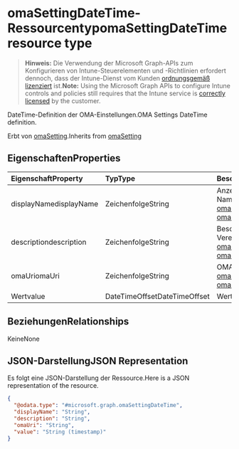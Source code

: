 # <a name="omasettingdatetime-resource-type"></a><span data-ttu-id="1b9ef-101">omaSettingDateTime-Ressourcentyp</span><span class="sxs-lookup"><span data-stu-id="1b9ef-101">omaSettingDateTime resource type</span></span>

> <span data-ttu-id="1b9ef-102">**Hinweis:** Die Verwendung der Microsoft Graph-APIs zum Konfigurieren von Intune-Steuerelementen und -Richtlinien erfordert dennoch, dass der Intune-Dienst vom Kunden [ordnungsgemäß lizenziert](https://go.microsoft.com/fwlink/?linkid=839381) ist.</span><span class="sxs-lookup"><span data-stu-id="1b9ef-102">**Note:** Using the Microsoft Graph APIs to configure Intune controls and policies still requires that the Intune service is [correctly licensed](https://go.microsoft.com/fwlink/?linkid=839381) by the customer.</span></span>

<span data-ttu-id="1b9ef-103">DateTime-Definition der OMA-Einstellungen.</span><span class="sxs-lookup"><span data-stu-id="1b9ef-103">OMA Settings DateTime definition.</span></span>

<span data-ttu-id="1b9ef-104">Erbt von [omaSetting](../resources/intune_deviceconfig_omasetting.md).</span><span class="sxs-lookup"><span data-stu-id="1b9ef-104">Inherits from [omaSetting](../resources/intune_deviceconfig_omasetting.md)</span></span>

## <a name="properties"></a><span data-ttu-id="1b9ef-105">Eigenschaften</span><span class="sxs-lookup"><span data-stu-id="1b9ef-105">Properties</span></span>
|<span data-ttu-id="1b9ef-106">Eigenschaft</span><span class="sxs-lookup"><span data-stu-id="1b9ef-106">Property</span></span>|<span data-ttu-id="1b9ef-107">Typ</span><span class="sxs-lookup"><span data-stu-id="1b9ef-107">Type</span></span>|<span data-ttu-id="1b9ef-108">Beschreibung</span><span class="sxs-lookup"><span data-stu-id="1b9ef-108">Description</span></span>|
|:---|:---|:---|
|<span data-ttu-id="1b9ef-109">displayName</span><span class="sxs-lookup"><span data-stu-id="1b9ef-109">displayName</span></span>|<span data-ttu-id="1b9ef-110">Zeichenfolge</span><span class="sxs-lookup"><span data-stu-id="1b9ef-110">String</span></span>|<span data-ttu-id="1b9ef-111">Anzeigename</span><span class="sxs-lookup"><span data-stu-id="1b9ef-111">Display Name.</span></span> <span data-ttu-id="1b9ef-112">Vererbt von [omaSetting](../resources/intune_deviceconfig_omasetting.md)</span><span class="sxs-lookup"><span data-stu-id="1b9ef-112">Inherited from [omaSetting](../resources/intune_deviceconfig_omasetting.md)</span></span>|
|<span data-ttu-id="1b9ef-113">description</span><span class="sxs-lookup"><span data-stu-id="1b9ef-113">description</span></span>|<span data-ttu-id="1b9ef-114">Zeichenfolge</span><span class="sxs-lookup"><span data-stu-id="1b9ef-114">String</span></span>|<span data-ttu-id="1b9ef-115">Beschreibung.</span><span class="sxs-lookup"><span data-stu-id="1b9ef-115">Description.</span></span> <span data-ttu-id="1b9ef-116">Vererbt von [omaSetting](../resources/intune_deviceconfig_omasetting.md)</span><span class="sxs-lookup"><span data-stu-id="1b9ef-116">Inherited from [omaSetting](../resources/intune_deviceconfig_omasetting.md)</span></span>|
|<span data-ttu-id="1b9ef-117">omaUri</span><span class="sxs-lookup"><span data-stu-id="1b9ef-117">omaUri</span></span>|<span data-ttu-id="1b9ef-118">Zeichenfolge</span><span class="sxs-lookup"><span data-stu-id="1b9ef-118">String</span></span>|<span data-ttu-id="1b9ef-119">OMA</span><span class="sxs-lookup"><span data-stu-id="1b9ef-119">OMA.</span></span> <span data-ttu-id="1b9ef-120">Vererbt von [omaSetting](../resources/intune_deviceconfig_omasetting.md)</span><span class="sxs-lookup"><span data-stu-id="1b9ef-120">Inherited from [omaSetting](../resources/intune_deviceconfig_omasetting.md)</span></span>|
|<span data-ttu-id="1b9ef-121">Wert</span><span class="sxs-lookup"><span data-stu-id="1b9ef-121">value</span></span>|<span data-ttu-id="1b9ef-122">DateTimeOffset</span><span class="sxs-lookup"><span data-stu-id="1b9ef-122">DateTimeOffset</span></span>|<span data-ttu-id="1b9ef-123">Wert.</span><span class="sxs-lookup"><span data-stu-id="1b9ef-123">Value.</span></span>|

## <a name="relationships"></a><span data-ttu-id="1b9ef-124">Beziehungen</span><span class="sxs-lookup"><span data-stu-id="1b9ef-124">Relationships</span></span>
<span data-ttu-id="1b9ef-125">Keine</span><span class="sxs-lookup"><span data-stu-id="1b9ef-125">None</span></span>
## <a name="json-representation"></a><span data-ttu-id="1b9ef-126">JSON-Darstellung</span><span class="sxs-lookup"><span data-stu-id="1b9ef-126">JSON Representation</span></span>
<span data-ttu-id="1b9ef-127">Es folgt eine JSON-Darstellung der Ressource.</span><span class="sxs-lookup"><span data-stu-id="1b9ef-127">Here is a JSON representation of the resource.</span></span>
<!--{
  "blockType": "resource",
  "@odata.type": "microsoft.graph.omaSettingDateTime"
}-->
``` json
{
  "@odata.type": "#microsoft.graph.omaSettingDateTime",
  "displayName": "String",
  "description": "String",
  "omaUri": "String",
  "value": "String (timestamp)"
}
```








